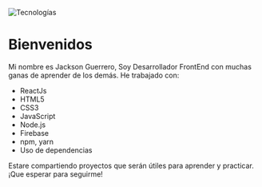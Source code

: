 ![Tecnologías](https://i.imgur.com/BAYkAVr.gif 'Tecnologías')

# Bienvenidos

Mi nombre es Jackson Guerrero, Soy Desarrollador FrontEnd con muchas ganas de aprender de los demás. He trabajado con:

* ReactJs
* HTML5
* CSS3
* JavaScript
* Node.js
* Firebase
* npm, yarn
* Uso de dependencias

Estare compartiendo proyectos que serán útiles para aprender y practicar. ¡Que esperar para seguirme!
